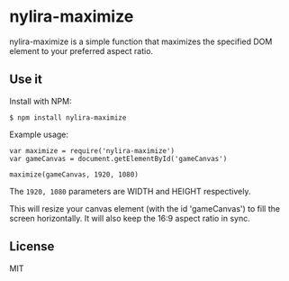 # nylira-maximize

nylira-maximize is a simple function that maximizes the specified DOM element to your preferred aspect ratio. 

## Use it

Install with NPM:

    $ npm install nylira-maximize

Example usage:

    var maximize = require('nylira-maximize')
    var gameCanvas = document.getElementById('gameCanvas')

    maximize(gameCanvas, 1920, 1080)

The `1920, 1080` parameters are WIDTH and HEIGHT respectively.

This will resize your canvas element (with the id 'gameCanvas') to fill the screen horizontally. It will also keep the 16:9 aspect ratio in sync.

## License

MIT
